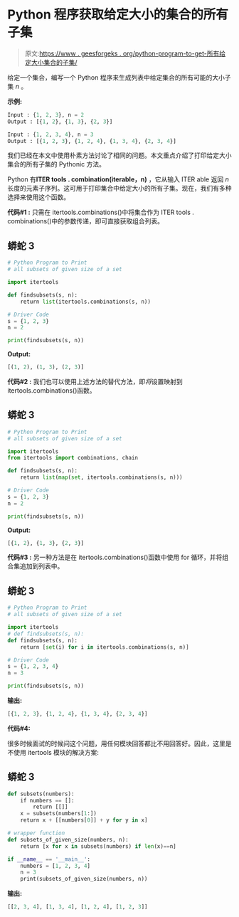 # Python 程序获取给定大小的集合的所有子集

> 原文:[https://www . geesforgeks . org/python-program-to-get-所有给定大小集合的子集/](https://www.geeksforgeeks.org/python-program-to-get-all-subsets-of-given-size-of-a-set/)

给定一个集合，编写一个 Python 程序来生成列表中给定集合的所有可能的大小子集 *n* 。

**示例:**

```py
Input : {1, 2, 3}, n = 2
Output : [{1, 2}, {1, 3}, {2, 3}]

Input : {1, 2, 3, 4}, n = 3
Output : [{1, 2, 3}, {1, 2, 4}, {1, 3, 4}, {2, 3, 4}]
```

我们已经在本文中使用朴素方法讨论了相同的问题。本文重点介绍了打印给定大小集合的所有子集的 Pythonic 方法。

Python 有**ITER tools . combination(iterable，n)** ，它从输入 ITER able 返回 *n* 长度的元素子序列。这可用于打印集合中给定大小的所有子集。现在，我们有多种选择来使用这个函数。

**代码#1 :**
只需在 itertools.combinations()中将集合作为 ITER tools . combinations()中的参数传递，即可直接获取组合列表。

## 蟒蛇 3

```py
# Python Program to Print
# all subsets of given size of a set

import itertools

def findsubsets(s, n):
    return list(itertools.combinations(s, n))

# Driver Code
s = {1, 2, 3}
n = 2

print(findsubsets(s, n))
```

**Output:** 

```py
[(1, 2), (1, 3), (2, 3)]
```

**代码#2 :**
我们也可以使用上述方法的替代方法，即*将*设置映射到 itertools.combinations()函数。

## 蟒蛇 3

```py
# Python Program to Print
# all subsets of given size of a set

import itertools
from itertools import combinations, chain

def findsubsets(s, n):
    return list(map(set, itertools.combinations(s, n)))

# Driver Code
s = {1, 2, 3}
n = 2

print(findsubsets(s, n))
```

**Output:** 

```py
[{1, 2}, {1, 3}, {2, 3}]
```

**代码#3 :**
另一种方法是在 itertools.combinations()函数中使用 for 循环，并将组合集追加到列表中。

## 蟒蛇 3

```py
# Python Program to Print
# all subsets of given size of a set

import itertools
# def findsubsets(s, n):
def findsubsets(s, n):
    return [set(i) for i in itertools.combinations(s, n)]

# Driver Code
s = {1, 2, 3, 4}
n = 3

print(findsubsets(s, n))
```

**输出:**

```py
[{1, 2, 3}, {1, 2, 4}, {1, 3, 4}, {2, 3, 4}]
```

**代码#4:**

很多时候面试的时候问这个问题，用任何模块回答都比不用回答好。因此，这里是不使用 itertools 模块的解决方案:

## 蟒蛇 3

```py
def subsets(numbers):
    if numbers == []:
        return [[]]
    x = subsets(numbers[1:])
    return x + [[numbers[0]] + y for y in x]

# wrapper function
def subsets_of_given_size(numbers, n):
    return [x for x in subsets(numbers) if len(x)==n]

if __name__ == '__main__':
    numbers = [1, 2, 3, 4]
    n = 3
    print(subsets_of_given_size(numbers, n))
```

**输出:**

```py
[[2, 3, 4], [1, 3, 4], [1, 2, 4], [1, 2, 3]]
```